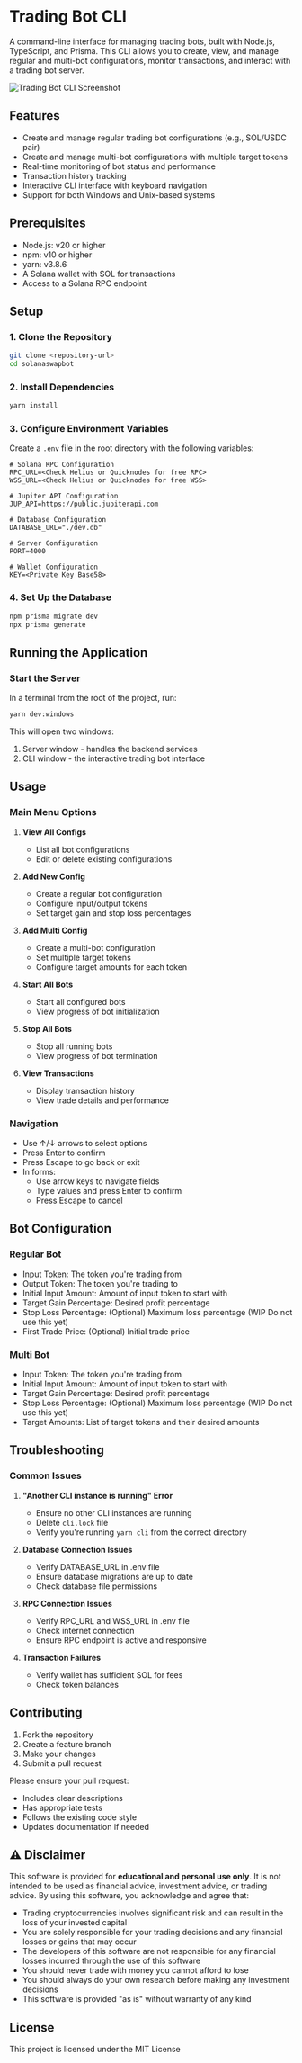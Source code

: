 # Trading Bot CLI

A command-line interface for managing trading bots, built with Node.js, TypeScript, and Prisma. This CLI allows you to create, view, and manage regular and multi-bot configurations, monitor transactions, and interact with a trading bot server.

![Trading Bot CLI Screenshot](./assets/cli-screenshot.png)

## Features

- Create and manage regular trading bot configurations (e.g., SOL/USDC pair)
- Create and manage multi-bot configurations with multiple target tokens
- Real-time monitoring of bot status and performance
- Transaction history tracking
- Interactive CLI interface with keyboard navigation
- Support for both Windows and Unix-based systems

## Prerequisites

- Node.js: v20 or higher
- npm: v10 or higher
- yarn: v3.8.6
- A Solana wallet with SOL for transactions
- Access to a Solana RPC endpoint

## Setup

### 1. Clone the Repository
```bash
git clone <repository-url>
cd solanaswapbot
```

### 2. Install Dependencies
```bash
yarn install
```

### 3. Configure Environment Variables
Create a `.env` file in the root directory with the following variables:

```env
# Solana RPC Configuration
RPC_URL=<Check Helius or Quicknodes for free RPC>
WSS_URL=<Check Helius or Quicknodes for free WSS>

# Jupiter API Configuration
JUP_API=https://public.jupiterapi.com

# Database Configuration
DATABASE_URL="./dev.db"

# Server Configuration
PORT=4000

# Wallet Configuration
KEY=<Private Key Base58>
```

### 4. Set Up the Database
```bash
npm prisma migrate dev
npx prisma generate
```

## Running the Application

### Start the Server
In a terminal from the root of the project, run:
```bash
yarn dev:windows
```

This will open two windows:
1. Server window - handles the backend services
2. CLI window - the interactive trading bot interface

## Usage

### Main Menu Options

1. **View All Configs**
   - List all bot configurations
   - Edit or delete existing configurations

2. **Add New Config**
   - Create a regular bot configuration
   - Configure input/output tokens
   - Set target gain and stop loss percentages

3. **Add Multi Config**
   - Create a multi-bot configuration
   - Set multiple target tokens
   - Configure target amounts for each token

4. **Start All Bots**
   - Start all configured bots
   - View progress of bot initialization

5. **Stop All Bots**
   - Stop all running bots
   - View progress of bot termination

6. **View Transactions**
   - Display transaction history
   - View trade details and performance

### Navigation

- Use ↑/↓ arrows to select options
- Press Enter to confirm
- Press Escape to go back or exit
- In forms:
  - Use arrow keys to navigate fields
  - Type values and press Enter to confirm
  - Press Escape to cancel

## Bot Configuration

### Regular Bot
- Input Token: The token you're trading from
- Output Token: The token you're trading to
- Initial Input Amount: Amount of input token to start with
- Target Gain Percentage: Desired profit percentage
- Stop Loss Percentage: (Optional) Maximum loss percentage (WIP Do not use this yet)
- First Trade Price: (Optional) Initial trade price

### Multi Bot
- Input Token: The token you're trading from
- Initial Input Amount: Amount of input token to start with
- Target Gain Percentage: Desired profit percentage
- Stop Loss Percentage: (Optional) Maximum loss percentage (WIP Do not use this yet)
- Target Amounts: List of target tokens and their desired amounts

## Troubleshooting

### Common Issues

1. **"Another CLI instance is running" Error**
   - Ensure no other CLI instances are running
   - Delete `cli.lock` file
   - Verify you're running `yarn cli` from the correct directory

2. **Database Connection Issues**
   - Verify DATABASE_URL in .env file
   - Ensure database migrations are up to date
   - Check database file permissions

3. **RPC Connection Issues**
   - Verify RPC_URL and WSS_URL in .env file
   - Check internet connection
   - Ensure RPC endpoint is active and responsive

4. **Transaction Failures**
   - Verify wallet has sufficient SOL for fees
   - Check token balances

## Contributing

1. Fork the repository
2. Create a feature branch
3. Make your changes
4. Submit a pull request

Please ensure your pull request:
- Includes clear descriptions
- Has appropriate tests
- Follows the existing code style
- Updates documentation if needed

## ⚠️ Disclaimer

This software is provided for **educational and personal use only**. It is not intended to be used as financial advice, investment advice, or trading advice. By using this software, you acknowledge and agree that:

- Trading cryptocurrencies involves significant risk and can result in the loss of your invested capital
- You are solely responsible for your trading decisions and any financial losses or gains that may occur
- The developers of this software are not responsible for any financial losses incurred through the use of this software
- You should never trade with money you cannot afford to lose
- You should always do your own research before making any investment decisions
- This software is provided "as is" without warranty of any kind

## License

This project is licensed under the MIT License 
